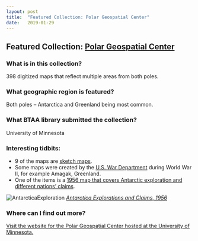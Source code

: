```yaml
---
layout: post
title:  "Featured Collection: Polar Geospatial Center"
date:   2019-01-29
---
```


## Featured Collection: [Polar Geospatial Center](https://geo.btaa.org/catalog/05d-06)
 
### What is in this collection?
        	
398 digitized maps that reflect multiple areas from both poles.

### What geographic region is featured?
 
Both poles – Antarctica and Greenland being most common.

### What BTAA library submitted the collection?
 
University of Minnesota

### Interesting tidbits:    

- 9 of the maps are [sketch maps](https://geo.btaa.org/?f%5Bdc_subject_sm%5D%5B%5D=Sketch+maps&f%5Bb1g_code_s%5D%5B%5D=05d-06).     
- Some maps were created by the [U.S. War Department](https://geo.btaa.org/?f%5Bdc_publisher_sm%5D%5B%5D=National+Geospatial+Intelligence+Agency&f%5Bb1g_code_s%5D%5B%5D=05d-06) during World War II, for example Amagak, Greenland.   
- One of the items is a [1956 map that covers Antarctic exploration and different nations’ claims](https://geo.btaa.org/catalog/ANT-SUM-OP3801-001).

  
![AntarcticaExploration](https://geo.btaa.org/uploads/solr_document_sidecar/image/1075/ANT-SUM-OP3801-00120181107-46904-1lczvu0.png)
_[Antarctica Explorations and Claims, 1956](https://geo.btaa.org/catalog/ANT-SUM-OP3801-001)_

### Where can I find out more?
[Visit the website for the Polar Geospatial Center hosted at the University of Minnesota.](https://www.pgc.umn.edu/data/maps/)
